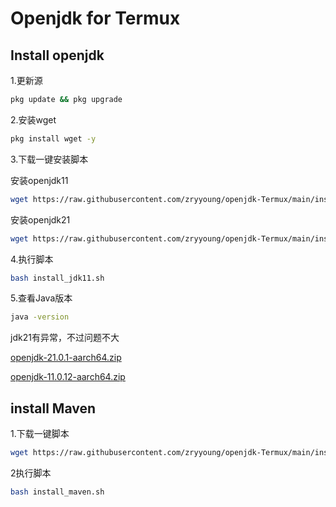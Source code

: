 #          Openjdk for Termux 
## Install openjdk
1.更新源
```bash
pkg update && pkg upgrade
```
2.安装wget
```bash
pkg install wget -y
```
3.下载一键安装脚本

安装openjdk11
```bash
wget https://raw.githubusercontent.com/zryyoung/openjdk-Termux/main/install_jdk11.sh
```
安装openjdk21
```bash
wget https://raw.githubusercontent.com/zryyoung/openjdk-Termux/main/install_jdk21.sh
```
4.执行脚本
```bash
bash install_jdk11.sh
```
5.查看Java版本
```bash
java -version
```
jdk21有异常，不过问题不大

[openjdk-21.0.1-aarch64.zip](https://github.com/zryyoung/openjdk-Termux/releases/tag/openjdk-21.0.1)

[openjdk-11.0.12-aarch64.zip](https://github.com/zryyoung/openjdk-Termux/releases/tag/openjdk-11.0.12)

## install Maven
1.下载一键脚本
```bash
wget https://raw.githubusercontent.com/zryyoung/openjdk-Termux/main/install_maven.sh
```
2执行脚本
```bash
bash install_maven.sh
```

